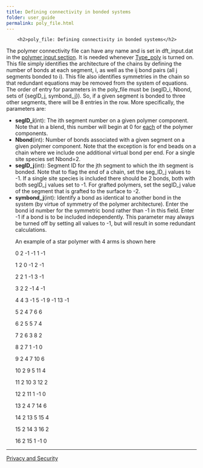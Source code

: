```yaml
---
title: Defining connectivity in bonded systems
folder: user_guide
permalink: poly_file.html
---
```


        <h2>poly_file: Defining connectivity in bonded systems</h2>
<p>
The polymer connectivity file can have any name and is set in dft_input.dat in the <a href="UG_sect7.html">polymer input section</a>.  It is needed whenever <a href="UG_sect3.html">Type_poly</a> is turned on.
This file simply identifies the
architecture of the chains by defining the number of bonds at each segment, i, as well
as the ij bond pairs (all j segments bonded to i).  This file also identifies
symmetries in the chain so that redundant equations may be removed from the system
of equations.  The order of entry for parameters in the poly_file must be
(segID_i, Nbond, sets of {segID_j, symbond_j}). So, if a given segment is bonded to three other segments, there will be 8 entries in the row.
More specifically, the parameters are:<p>

<ul>
<li><b>segID_i</b>(int): 
The ith 
segment number on a given polymer component.  Note that in a blend, this number will begin at 0 for <u>each</u> of the polymer components.  </li>
<li><b>Nbond</b>(int):   Number of bonds associated with a given segment on a given polymer component.  Note that the exception is for end beads on 
a chain where we include one additional virtual bond per end.  For a single site species set Nbond=2.</li>
<li><b>segID_j</b>(int): Segment ID for the jth segment to which the ith segment is bonded.  Note that to flag the end of
a chain, set the seg_ID_j values to -1.  If a single site species is included there should be 2 bonds, both with both
segID_j values set to -1.  For grafted polymers, set the segID_j value of the segment that is grafted to the surface to -2.</li>
<li><b>symbond_j</b>(int): Identify a bond as identical to another bond in the system (by virtue of symmetry of the polymer
architecture).  Enter the bond id number for the symmetric bond rather than -1 in this field.  
Enter -1 if a bond is to be included independently.  This parameter may always be turned off by setting all values to -1, but will result
in some redundant calculations.
</li>

<p> An example of a star polymer with 4 arms is shown here </p>
<p>0 2 -1 -1 1 -1 </p>
<p>1 2  0 -1 2 -1</p>
<p>2 2  1 -1 3 -1</p>
<p>3 2  2 -1 4 -1</p>
<p>4 4  3 -1 5 -1 9 -1 13 -1</p>
<p>5 2 4  7  6  6</p>
<p>6 2 5  5  7  4</p>
<p>7 2 6  3  8  2</p>
<p>8 2 7  1 -1  0</p>
<p>9 2 4   7 10  6</p>
<p>10 2 9   5 11  4</p>
<p>11 2 10  3 12  2</p>
<p>12 2 11  1 -1  0</p>
<p>13 2 4   7 14   6</p>
<p>14 2 13  5 15  4</p>
<p>15 2 14  3 16  2</p>
<p>16 2 15  1 -1  0</p>

</ul>

***

<a href="http://www.sandia.gov/general/privacy-security/index.html">Privacy and Security</a> 